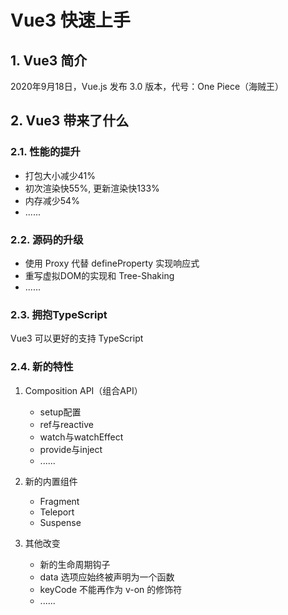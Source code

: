 # Vue3 快速上手

## 1. Vue3 简介

2020年9月18日，Vue.js 发布 3.0 版本，代号：One Piece（海贼王）

## 2. Vue3 带来了什么

### 2.1. 性能的提升

- 打包大小减少41%
- 初次渲染快55%, 更新渲染快133%
- 内存减少54%
- ......

### 2.2. 源码的升级

- 使用 Proxy 代替 defineProperty 实现响应式
- 重写虚拟DOM的实现和 Tree-Shaking
- ......

### 2.3. 拥抱TypeScript

Vue3 可以更好的支持 TypeScript

### 2.4. 新的特性

1. Composition API（组合API）
   - setup配置
   - ref与reactive
   - watch与watchEffect
   - provide与inject
   - ......

2. 新的内置组件
   - Fragment 
   - Teleport
   - Suspense

3. 其他改变
   - 新的生命周期钩子
   - data 选项应始终被声明为一个函数
   - keyCode 不能再作为 v-on 的修饰符
   - ......

